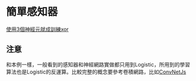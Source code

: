 # 簡單感知器

[使用3個神經元就成訓練xor](TestMultiLayerPerceptron.cs)  

## 注意
和本例一樣，一般看到的感知器和神經網路實做都只用到Logistic，所用到的學習算法也是Logistic的反運算。比較完整的概念要參考卷積網路，比如[ConvNetJs](http://cs.stanford.edu/people/karpathy/convnetjs/)